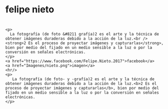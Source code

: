 <html>
    <head>
         <title>felipe nieto</title>
    </head>

<body>
	<!--<h1><h1> para titulos-->
	<h1>felipe nieto<h1>
	<!--<br /> se utiliza para separar lines de las otras-->
	<!--<p></p> se utiliza para parrafos-->
	<!--<b></b> o <strong></strong> es par poner letras en negro-->
	<!--<strong></strong> es par poner letras en negro pero destaca las palabras en un buscador-->
	<!--<span></span> sirve para destacar palabras no se ve a simple vista-->
	<!--<i><i>	cambai ala fuente a italica-->
	<!--<blokquote></blokquote>es uan cita algun texto <cite></cite>es para poner el nombre del autor de la cita-->
	<!--<hr/> agrega una linea separadora-->
	<!--&#8211; espara agregar un gion entre un texto y otro-->
	<!--<a href="url">nombre del link</a>-->
	<h2></h2>

	<p>
	  La fotografía (de foto &#8211 grafía)2​ es el arte y la técnica de obtener imágenes duraderas debido a la acción de la luz.<br /><strong>2​ Es el proceso de proyectar imágenes y capturarlas</strong>, bien por medio del fijado en un medio sensible a la luz o por la conversión en señales electrónicas.
	</p>
	<a href="https://www.facebook.com/Felipe.Nieto.2017">facebook</a>
	<a href="Imagenes/nieto.png">imagen</a>
	<hr/>
	<p>
	   La fotografía (de foto- y -grafía)2​ es el arte y la técnica de obtener imágenes duraderas debido a la acción de la luz.<b>2​ Es el proceso de proyectar imágenes y capturarlas</b>, bien por medio del fijado en un medio sensible a la luz o por la conversión en señales electrónicas.
	</p>
</body>

<html>
